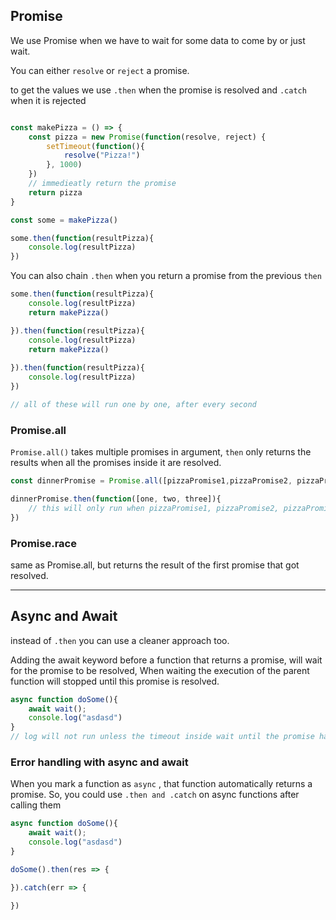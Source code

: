 ## Promise 
We use Promise when we have to wait for some data to come by or just wait.

You can either `resolve` or `reject` a promise.

to get the values we use `.then` when the promise is resolved and `.catch` when it is rejected 

```js

const makePizza = () => {
	const pizza = new Promise(function(resolve, reject) {
		setTimeout(function(){
			resolve("Pizza!")
		}, 1000)
	})
	// immedieatly return the promise
	return pizza
}

const some = makePizza()

some.then(function(resultPizza){
	console.log(resultPizza)
})

```

You can also chain `.then` when you return a promise from the previous `then`

```js
some.then(function(resultPizza){
	console.log(resultPizza)
	return makePizza()

}).then(function(resultPizza){
	console.log(resultPizza)
	return makePizza()
	
}).then(function(resultPizza){
	console.log(resultPizza)	
})

// all of these will run one by one, after every second

```

### Promise.all
`Promise.all()` takes multiple promises in argument, `then` only returns the results when all the promises inside it are resolved.

```js
const dinnerPromise = Promise.all([pizzaPromise1,pizzaPromise2, pizzaPromise3]);

dinnerPromise.then(function([one, two, three]){
	// this will only run when pizzaPromise1, pizzaPromise2, pizzaPromise3 have 		   // been resolved
})

```

### Promise.race
same as Promise.all, but returns the result of the first promise that got resolved.

---
## Async and Await
instead of `.then` you can use a cleaner approach too. 

Adding the await keyword before a function that returns a promise, will wait for the promise to be resolved, When waiting the execution of the parent function will stopped until this promise is resolved.

```js
async function doSome(){
	await wait(); 
	console.log("asdasd")
}
// log will not run unless the timeout inside wait until the promise has been resolved
```

### Error handling with async and await

When you mark a function as `async` , that function automatically returns a promise.
So, you could use `.then and .catch` on async functions after calling them

```js
async function doSome(){
	await wait(); 
	console.log("asdasd")
}

doSome().then(res => {

}).catch(err => {

}) 
```